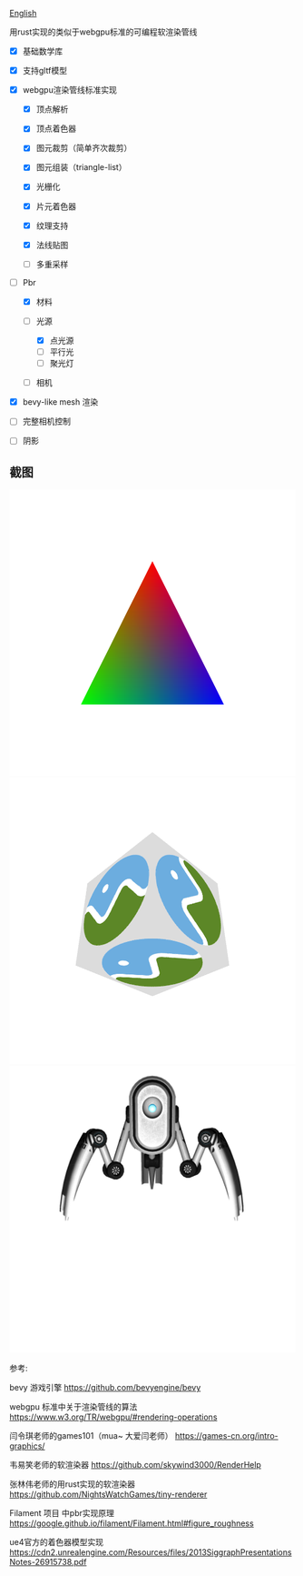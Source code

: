 [English](./READMEEN.md)

用rust实现的类似于webgpu标准的可编程软渲染管线


- [x] 基础数学库

- [x] 支持gltf模型

- [x] webgpu渲染管线标准实现

     - [X] 顶点解析
     - [X] 顶点着色器
     - [X] 图元裁剪（简单齐次裁剪）
     - [X] 图元组装（triangle-list）
     - [X] 光栅化
     - [X] 片元着色器
     - [X] 纹理支持
     - [X] 法线贴图
     - [ ] 多重采样


- [ ] Pbr

    - [X] 材料
    - [ ] 光源
      - [X] 点光源
      - [ ] 平行光
      - [ ] 聚光灯
    - [ ] 相机


- [X] bevy-like mesh 渲染
        
- [ ] 完整相机控制

- [ ] 阴影


## 截图

![三角形](./image_triangle.png)
![立方体](./image_mesh.png)
![robot](./image_pbr.png)



参考:

bevy 游戏引擎
https://github.com/bevyengine/bevy

webgpu 标准中关于渲染管线的算法
https://www.w3.org/TR/webgpu/#rendering-operations

闫令琪老师的games101（mua~ 大爱闫老师）
https://games-cn.org/intro-graphics/

韦易笑老师的软渲染器
https://github.com/skywind3000/RenderHelp

张林伟老师的用rust实现的软渲染器
https://github.com/NightsWatchGames/tiny-renderer

Filament 项目 中pbr实现原理
https://google.github.io/filament/Filament.html#figure_roughness

ue4官方的着色器模型实现
https://cdn2.unrealengine.com/Resources/files/2013SiggraphPresentationsNotes-26915738.pdf